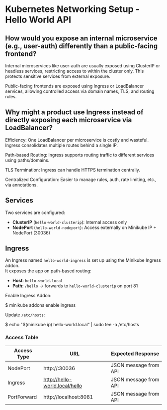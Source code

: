 # Kubernetes Networking Setup - Hello World API

## How would you expose an internal microservice (e.g., user-auth) differently than a public-facing frontend?
Internal microservices like user-auth are usually exposed using ClusterIP or headless services, restricting access to within the cluster only. This protects sensitive services from external exposure.

Public-facing frontends are exposed using Ingress or LoadBalancer services, allowing controlled access via domain names, TLS, and routing rules.

## Why might a product use Ingress instead of directly exposing each microservice via LoadBalancer?
Efficiency: One LoadBalancer per microservice is costly and wasteful. Ingress consolidates multiple routes behind a single IP.

Path-based Routing: Ingress supports routing traffic to different services using paths/domains.

TLS Termination: Ingress can handle HTTPS termination centrally.

Centralized Configuration: Easier to manage rules, auth, rate limiting, etc., via annotations.



## Services

Two services are configured:

- **ClusterIP** (`hello-world-clusterip`): Internal access only
- **NodePort** (`hello-world-nodeport`): Access externally on Minikube IP + NodePort (30036)

## Ingress

An Ingress named `hello-world-ingress` is set up using the Minikube Ingress addon.  
It exposes the app on path-based routing:

- **Host**: `hello-world.local`
- **Path**: `/hello` → forwards to `hello-world-clusterip` on port 81

Enable Ingress Addon: 

$ minikube addons enable ingress

Update `/etc/hosts`:

$ echo "$(minikube ip) hello-world.local" | sudo tee -a /etc/hosts

### Access Table

| Access Type  | URL                                | Expected Response        |
|--------------|------------------------------------|--------------------------|
| NodePort     | http://<minikube-ip>:30036         | JSON message from API    |
| Ingress      | http://hello-world.local/hello     | JSON message from API    |
| PortForward  | http://localhost:8081              | JSON message from API    |
 
